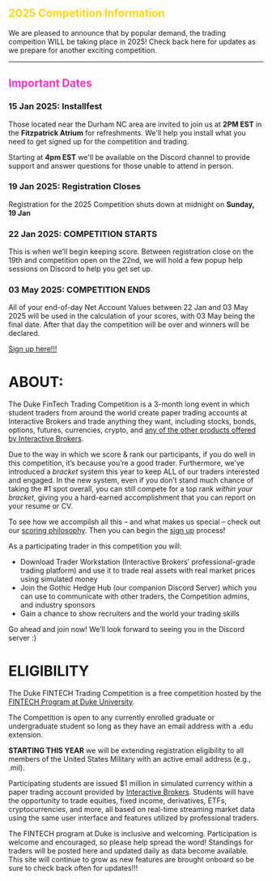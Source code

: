 
<div class="container-fluid">
<div class="row">
<h2 style="color:gold;">2025 Competition Information</h2>
<p>We are pleased to announce that by popular demand, the trading compeition WILL be taking place in 2025! Check back here for updates as we prepare for another exciting competition. </p>
<hr/>
<div class="row">
<h2 style="color:#ff32c8; font-weight:bold">Important Dates</h2>
</div>
<div class="row">
<h3>15 Jan 2025: Installfest</h3>
<p>
Those located near the Durham NC area are invited to join us at 
<b>2PM EST</b>
 in the 
<b>Fitzpatrick Atrium</b>
 for refreshments. We'll help you install what you need to get 
 signed up for the competition and trading.
</p>
<p>
Starting at 
<b>4pm EST</b>
 we'll be available on the Discord channel to provide support 
and answer questions for those unable to attend in person.
</p>
<h3>19 Jan 2025: Registration Closes</h3>
<p>
Registration for the 2025 Competition shuts down at midnight on 
<b>Sunday, 19 Jan</b>
</p>
<h3>22 Jan 2025: COMPETITION STARTS</h3>
<p>
This is when we’ll begin keeping score. Between registration 
close on the 19th and competition open on the 22nd, we will hold 
a few popup help sessions on Discord to help you get set up.
</p>
<h3>03 May 2025: COMPETITION ENDS</h3>
<p>
All of your end-of-day Net Account Values between 22 Jan and 
03 May 2025 will be used in the calculation of your scores, with 
03 May being the final date. After that day the competition will 
be over and winners will be declared.
</p>
<a href="https://gothic-hedge-society.github.io/fintech.trading.competition/articles/sign_up.html">Sign up here!!!</a>
</div>
</div>
</div>

# ABOUT:

The Duke FinTech Trading Competition is a 3-month long event in which
student traders from around the world create paper trading accounts at
Interactive Brokers and trade anything they want, including stocks,
bonds, options, futures, currencies, crypto, and [any of the other
products offered by Interactive
Brokers](https://www.interactivebrokers.com/en/trading/products-invest-prod.php).

Due to the way in which we score & rank our participants, if you do well
in this competition, it’s because you’re a good trader. Furthermore,
we’ve introduced a *bracket* system this year to keep ALL of our traders
interested and engaged. In the new system, even if you don’t stand much
chance of taking the \#1 spot overall, you can still compete for a top
rank *within your bracket*, giving you a hard-earned accomplishment that
you can report on your resume or CV.

To see how we accompilsh all this – and what makes us special – check
out our [scoring
philosophy](https://gothic-hedge-society.github.io/fintech.trading.competition/articles/Scoring.html).
Then you can begin the [sign
up](https://gothic-hedge-society.github.io/fintech.trading.competition/articles/sign_up.html)
process!

As a participating trader in this competition you will:

- Download Trader Workstation (Interactive Brokers’ professional-grade
  trading platform) and use it to trade real assets with real market
  prices using simulated money
- Join the Gothic Hedge Hub (our companion Discord Server) which you can
  use to communicate with other traders, the Competition admins, and
  industry sponsors
- Gain a chance to show recruiters and the world your trading skills

Go ahead and join now! We’ll look forward to seeing you in the Discord
server :)

# ELIGIBILITY

The Duke FINTECH Trading Competition is a free competition hosted by the
[FINTECH Program at Duke University](https://fintech.meng.duke.edu/).

The Competition is open to any currently enrolled graduate or
undergraduate student so long as they have an email address with a .edu
extension.

**STARTING THIS YEAR** we will be extending registration eligibility to
all members of the United States Military with an active email address
(e.g., .mil).

Participating students are issued \$1 million in simulated currency
within a paper trading account provided by [Interactive
Brokers](https://www.interactivebrokers.com/en/trading/products-invest-prod.php).
Students will have the opportunity to trade equities, fixed income,
derivatives, ETFs, cryptocurrencies, and more, all based on real-time
streaming market data using the same user interface and features
utilized by professional traders.

The FINTECH program at Duke is inclusive and welcoming. Participation is
welcome and encouraged, so please help spread the word! Standings for
traders will be posted here and updated daily as data become available.
This site will continue to grow as new features are brought onboard so
be sure to check back often for updates!!!
